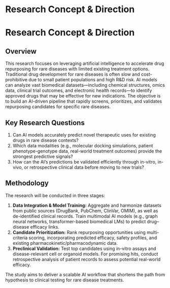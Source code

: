 # Research Concept & Direction

# Research Concept & Direction

## Overview

This research focuses on leveraging artificial intelligence to accelerate drug repurposing for rare diseases with limited existing treatment options. Traditional drug development for rare diseases is often slow and cost-prohibitive due to small patient populations and high R&D risk. AI models can analyze vast biomedical datasets—including chemical structures, omics data, clinical trial outcomes, and electronic health records—to identify approved drugs that may be effective for new indications. The objective is to build an AI-driven pipeline that rapidly screens, prioritizes, and validates repurposing candidates for specific rare diseases.

## Key Research Questions

1. Can AI models accurately predict novel therapeutic uses for existing drugs in rare disease contexts?
2. Which data modalities (e.g., molecular docking simulations, patient phenotype-genotype data, real-world treatment outcomes) provide the strongest predictive signals?
3. How can the AI’s predictions be validated efficiently through in-vitro, in-vivo, or retrospective clinical data before moving to new trials?

## Methodology

The research will be conducted in three stages:

1. **Data Integration & Model Training:** Aggregate and harmonize datasets from public sources (DrugBank, PubChem, ClinVar, OMIM), as well as de-identified clinical records. Train multimodal AI models (e.g., graph neural networks, transformer-based biomedical LMs) to predict drug–disease efficacy links.
2. **Candidate Prioritization:** Rank repurposing opportunities using multi-criteria scoring, incorporating predicted efficacy, safety profiles, and existing pharmacokinetic/pharmacodynamic data.
3. **Preclinical Validation:** Test top candidates using in-vitro assays and disease-relevant cell or organoid models. For promising hits, conduct retrospective analysis of patient records to assess potential real-world efficacy.

The study aims to deliver a scalable AI workflow that shortens the path from hypothesis to clinical testing for rare disease treatments.
